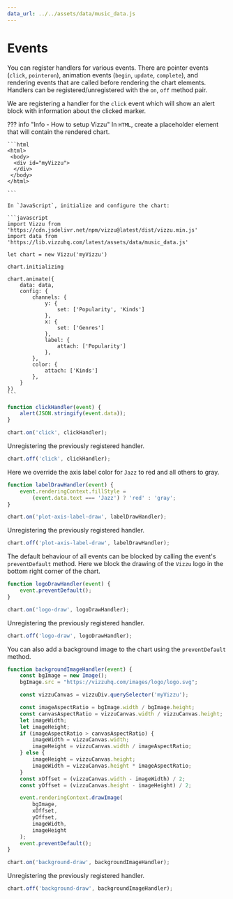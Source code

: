 ```yaml
---
data_url: ../../assets/data/music_data.js
---
```


# Events

You can register handlers for various events. There are pointer events (`click`,
`pointeron`), animation events (`begin`, `update`, `complete`), and rendering
events that are called before rendering the chart elements. Handlers can be
registered/unregistered with the `on`, `off` method pair.

We are registering a handler for the `click` event which will show an alert
block with information about the clicked marker.

<div id="tutorial_01"></div>

??? info "Info - How to setup Vizzu"
    In `HTML`, create a placeholder element that will contain the rendered
    chart.

    ```html
    <html>
     <body>
      <div id="myVizzu">
      </div>
     </body>
    </html>

    ```

    In `JavaScript`, initialize and configure the chart:

    ```javascript
    import Vizzu from 'https://cdn.jsdelivr.net/npm/vizzu@latest/dist/vizzu.min.js'
    import data from 'https://lib.vizzuhq.com/latest/assets/data/music_data.js'

    let chart = new Vizzu('myVizzu')

    chart.initializing

    chart.animate({
        data: data,
        config: {
            channels: {
                y: {
                    set: ['Popularity', 'Kinds']
                },
                x: {
                    set: ['Genres']
                },
                label: {
                    attach: ['Popularity']
                },
            },
            color: {
                attach: ['Kinds']
            },
        }
    })
    ```

```javascript
function clickHandler(event) {
    alert(JSON.stringify(event.data));
}

chart.on('click', clickHandler);
```

Unregistering the previously registered handler.

```javascript
chart.off('click', clickHandler);
```

Here we override the axis label color for `Jazz` to red and all others to gray.

<div id="tutorial_02"></div>

```javascript
function labelDrawHandler(event) {
    event.renderingContext.fillStyle =
        (event.data.text === 'Jazz') ? 'red' : 'gray';
}

chart.on('plot-axis-label-draw', labelDrawHandler);
```

Unregistering the previously registered handler.

```javascript
chart.off('plot-axis-label-draw', labelDrawHandler);
```

The default behaviour of all events can be blocked by calling the event's
`preventDefault` method. Here we block the drawing of the `Vizzu` logo in the
bottom right corner of the chart.

<div id="tutorial_03"></div>

```javascript
function logoDrawHandler(event) {
    event.preventDefault();
}

chart.on('logo-draw', logoDrawHandler);
```

Unregistering the previously registered handler.

```javascript
chart.off('logo-draw', logoDrawHandler);
```

You can also add a background image to the chart using the `preventDefault`
method.

<div id="tutorial_04"></div>

```javascript
function backgroundImageHandler(event) {
    const bgImage = new Image();
    bgImage.src = "https://vizzuhq.com/images/logo/logo.svg";

    const vizzuCanvas = vizzuDiv.querySelector('myVizzu');

    const imageAspectRatio = bgImage.width / bgImage.height;
    const canvasAspectRatio = vizzuCanvas.width / vizzuCanvas.height;
    let imageWidth;
    let imageHeight;
    if (imageAspectRatio > canvasAspectRatio) {
        imageWidth = vizzuCanvas.width;
        imageHeight = vizzuCanvas.width / imageAspectRatio;
    } else {
        imageHeight = vizzuCanvas.height;
        imageWidth = vizzuCanvas.height * imageAspectRatio;
    }
    const xOffset = (vizzuCanvas.width - imageWidth) / 2;
    const yOffset = (vizzuCanvas.height - imageHeight) / 2;

    event.renderingContext.drawImage(
        bgImage,
        xOffset,
        yOffset,
        imageWidth,
        imageHeight
    );
    event.preventDefault();
}

chart.on('background-draw', backgroundImageHandler);
```

Unregistering the previously registered handler.

```javascript
chart.off('background-draw', backgroundImageHandler);
```

<script src="../events.js"></script>
